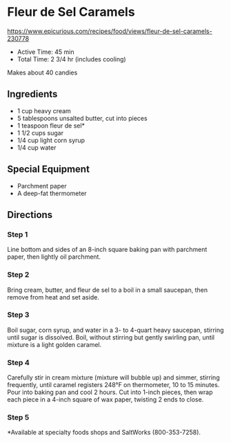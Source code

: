 # Fleur de Sel Caramels

https://www.epicurious.com/recipes/food/views/fleur-de-sel-caramels-230778

- Active Time: 45 min
- Total Time: 2 3/4 hr (includes cooling)

Makes about 40 candies

## Ingredients

- 1 cup heavy cream
- 5 tablespoons unsalted butter, cut into pieces
- 1 teaspoon fleur de sel*
- 1 1/2 cups sugar
- 1/4 cup light corn syrup
- 1/4 cup water

## Special Equipment
- Parchment paper
- A deep-fat thermometer

## Directions

### Step 1

Line bottom and sides of an 8-inch square baking pan with parchment paper, then lightly oil parchment.

### Step 2

Bring cream, butter, and fleur de sel to a boil in a small saucepan, then remove from heat and set aside.

### Step 3

Boil sugar, corn syrup, and water in a 3- to 4-quart heavy saucepan, stirring until sugar is dissolved. Boil, without stirring but gently swirling pan, until mixture is a light golden caramel.

### Step 4

Carefully stir in cream mixture (mixture will bubble up) and simmer, stirring frequently, until caramel registers 248°F on thermometer, 10 to 15 minutes. Pour into baking pan and cool 2 hours. Cut into 1-inch pieces, then wrap each piece in a 4-inch square of wax paper, twisting 2 ends to close.

### Step 5

*Available at specialty foods shops and SaltWorks (800-353-7258).
